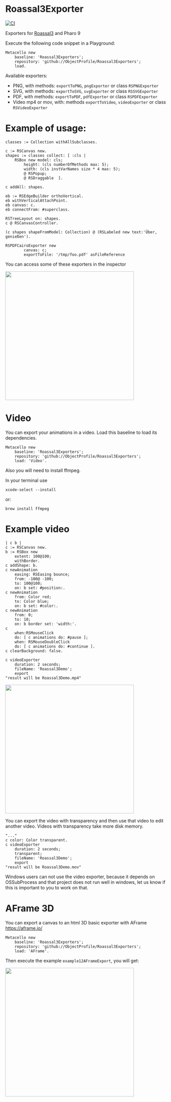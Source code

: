 # Roassal3Exporter
[![CI](https://github.com/ObjectProfile/Roassal3Exporters/actions/workflows/runTest.yml/badge.svg)](https://github.com/ObjectProfile/Roassal3Exporters/actions/workflows/runTest.yml)

<!-- 
[![.github/workflows/main.yml](https://github.com/ObjectProfile/Roassal3Exporters/workflows/CI/badge.svg)](https://github.com/ObjectProfile/Roassal3Exporters/actions)-->

Exporters for [Roassal3](https://github.com/ObjectProfile/Roassal3) and Pharo 9


Execute the following code snippet in a Playground:

```Smalltalk
Metacello new
    baseline: 'Roassal3Exporters';
    repository: 'github://ObjectProfile/Roassal3Exporters';
    load.
```

Available exporters:

- PNG, with methods: `exportToPNG`, `pngExporter` or class `RSPNGExporter`
- SVG, with methods: `exportToSVG`, `svgExporter` or class `RSSVGExporter`
- PDF, with methods: `exportToPDF`, `pdfExporter` or class `RSPDFExporter`
- Video mp4 or mov, with: methods `exportToVideo`, `videoExporter` or class `RSVideoExporter`

# Example of usage:
```Smalltalk
classes := Collection withAllSubclasses.

c := RSCanvas new.
shapes := classes collect: [ :cls |
	RSBox new model: cls;
		height: (cls numberOfMethods max: 5);
		width: (cls instVarNames size * 4 max: 5);
		@ RSPopup;
		@ RSDraggable  ].

c addAll: shapes.

eb := RSEdgeBuilder orthoVertical.
eb withVerticalAttachPoint.
eb canvas: c.
eb connectFrom: #superclass.

RSTreeLayout on: shapes.
c @ RSCanvasController.

(c shapes shapeFromModel: Collection) @ (RSLabeled new text:'Über, genießen').

RSPDFCairoExporter new
		canvas: c;
		exportToFile: '/tmp/foo.pdf' asFileReference

```

You can access some of these exporters in the inspector

<img src="https://user-images.githubusercontent.com/10532890/84853801-ff367f80-b02d-11ea-9040-5de4920e7635.png" width="400"/>

# Video

You can export your animations in a video. Load this baseline to load its dependencies.

```Smalltalk
Metacello new
    baseline: 'Roassal3Exporters';
    repository: 'github://ObjectProfile/Roassal3Exporters';
    load: 'Video'.
```

 Also you will need to install ffmpeg.

 In your terminal use
```
xcode-select --install
```

or:

```
brew install ffmpeg
```

# Example video

```Smalltalk
| c b |
c := RSCanvas new.
b := RSBox new
	extent: 100@100;
	withBorder.
c addShape: b.
c newAnimation
	easing: RSEasing bounce;
	from: -100@ -100;
	to: 100@100;
	on: b set: #position:.
c newAnimation
	from: Color red;
	to: Color blue;
	on: b set: #color:.
c newAnimation
	from: 0;
	to: 10;
	on: b border set: 'width:'.
c
	when:RSMouseClick
	do: [ c animations do: #pause ];
	when: RSMouseDoubleClick
	do: [ c animations do: #continue ].
c clearBackground: false.

c videoExporter
	duration: 2 seconds;
	fileName: 'Roassal3Demo';
	export
"result will be Roassal3Demo.mp4"
```

<a href="https://vimeo.com/429861918" target="_blank" title="Roassal3 video demo - Click to Watch!">
<img src="https://user-images.githubusercontent.com/10532890/84852814-c695a680-b02b-11ea-8070-3396c0b8931e.png" width="400">
</a>

You can export the video with transparency and then use that video to edit another video. Videos with transparency take more disk memory.

```Smalltalk
"..."
c color: Color transparent.
c videoExporter
	duration: 2 seconds;
	transparent;
	fileName: 'Roassal3Demo';
	export
"result will be Roassal3Demo.mov"
```

Windows users can not use the video exporter, because it depends on OSSubProcess and that project does not run well in windows, let us know if this is important to you to work on that.

# AFrame 3D

You can export a canvas to an html 3D basic exporter with AFrame <a href="https://aframe.io/" target="_blank">https://aframe.io/</a>

```Smalltalk
Metacello new
    baseline: 'Roassal3Exporters';
    repository: 'github://ObjectProfile/Roassal3Exporters';
    load: 'AFrame'.
```

Then execute the example `example12AFrameExport`, you will get:

<img src="https://user-images.githubusercontent.com/10532890/90902971-4842e100-e39b-11ea-93fe-418cb1b5e0f8.png" width="400">
